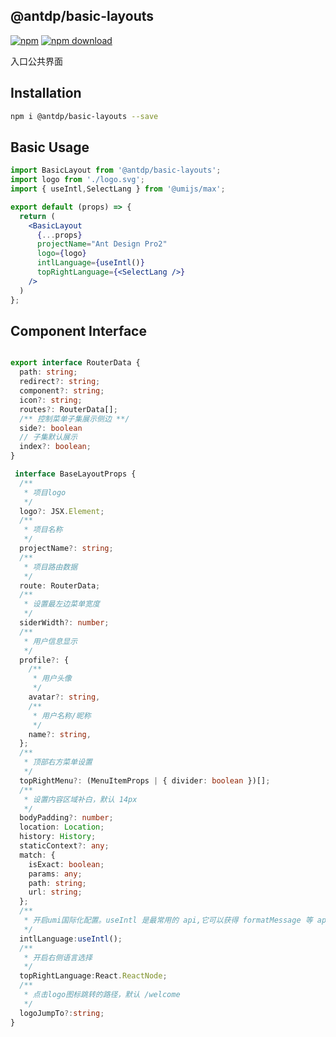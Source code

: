 @antdp/basic-layouts
---

[![npm](https://img.shields.io/npm/v/@antdp/basic-layouts.svg?maxAge=3600)](https://www.npmjs.com/package/@antdp/basic-layouts)
[![npm download](https://img.shields.io/npm/dm/@antdp/basic-layouts.svg?style=flat)](https://www.npmjs.com/package/@antdp/basic-layouts)

入口公共界面

## Installation

```bash
npm i @antdp/basic-layouts --save
```

## Basic Usage

```jsx
import BasicLayout from '@antdp/basic-layouts';
import logo from './logo.svg';
import { useIntl,SelectLang } from '@umijs/max';

export default (props) => {
  return (
    <BasicLayout
      {...props}
      projectName="Ant Design Pro2"
      logo={logo}
      intlLanguage={useIntl()}
      topRightLanguage={<SelectLang />}
    />
  )
};
```


## Component Interface

```ts

export interface RouterData {
  path: string;
  redirect?: string;
  component?: string;
  icon?: string;
  routes?: RouterData[];
  /** 控制菜单子集展示侧边 **/
  side?: boolean
  // 子集默认展示
  index?: boolean;
}

 interface BaseLayoutProps {
  /**
   * 项目logo
   */
  logo?: JSX.Element;
  /**
   * 项目名称
   */
  projectName?: string;
  /**
   * 项目路由数据
   */
  route: RouterData;
  /**
   * 设置最左边菜单宽度
   */
  siderWidth?: number;
  /**
   * 用户信息显示
   */
  profile?: {
    /**
     * 用户头像
     */
    avatar?: string,
    /**
     * 用户名称/昵称
     */
    name?: string,
  };
  /**
   * 顶部右方菜单设置
   */
  topRightMenu?: (MenuItemProps | { divider: boolean })[];
  /**
   * 设置内容区域补白，默认 14px
   */
  bodyPadding?: number;
  location: Location;
  history: History;
  staticContext?: any;
  match: {
    isExact: boolean;
    params: any;
    path: string;
    url: string;
  };
  /**
   * 开启umi国际化配置。useIntl 是最常用的 api,它可以获得 formatMessage 等 api 来进行具体的值绑定。
   */
  intlLanguage:useIntl();
  /**
   * 开启右侧语言选择
   */
  topRightLanguage:React.ReactNode;
  /**
   * 点击logo图标跳转的路径，默认 /welcome
   */
  logoJumpTo?:string;
}
```